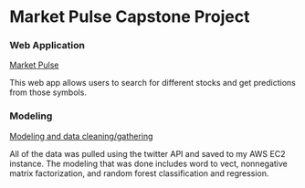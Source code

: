 # Market Pulse Capstone Project

### Web Application
[Market Pulse](https://github.com/gravity226/NASDAQ/tree/master/market_pulse)

This web app allows users to search for different stocks and get predictions from those symbols.

### Modeling
[Modeling and data cleaning/gathering](https://github.com/gravity226/NASDAQ/tree/master/testing)

All of the data was pulled using the twitter API and saved to my AWS EC2 instance.  The modeling that was done includes word to vect, nonnegative matrix factorization, and random forest classification and regression.
